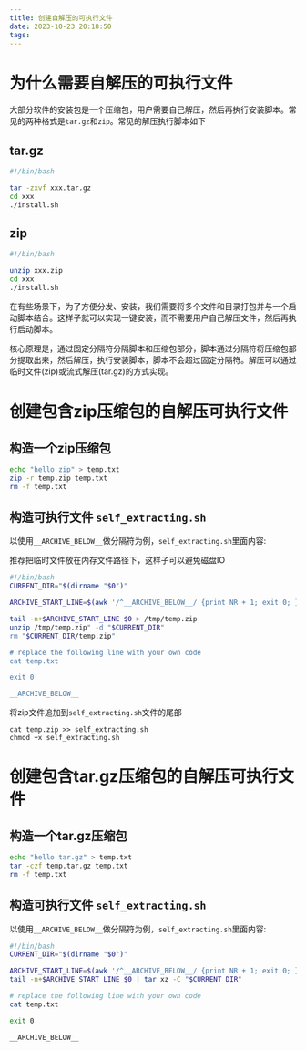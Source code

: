 ```yaml
---
title: 创建自解压的可执行文件
date: 2023-10-23 20:18:50
tags:
---
```

# 为什么需要自解压的可执行文件

大部分软件的安装包是一个压缩包，用户需要自己解压，然后再执行安装脚本。常见的两种格式是`tar.gz`和`zip`。常见的解压执行脚本如下

## tar.gz

```bash
#!/bin/bash

tar -zxvf xxx.tar.gz
cd xxx
./install.sh
```

## zip

```bash
#!/bin/bash

unzip xxx.zip
cd xxx
./install.sh
```

在有些场景下，为了方便分发、安装，我们需要将多个文件和目录打包并与一个启动脚本结合。这样子就可以实现一键安装，而不需要用户自己解压文件，然后再执行启动脚本。

核心原理是，通过固定分隔符分隔脚本和压缩包部分，脚本通过分隔符将压缩包部分提取出来，然后解压，执行安装脚本，脚本不会超过固定分隔符。解压可以通过临时文件(zip)或流式解压(tar.gz)的方式实现。

# 创建包含zip压缩包的自解压可执行文件

## 构造一个zip压缩包

```bash
echo "hello zip" > temp.txt
zip -r temp.zip temp.txt
rm -f temp.txt
```

## 构造可执行文件 `self_extracting.sh`

以使用`__ARCHIVE_BELOW__`做分隔符为例，`self_extracting.sh`里面内容:

推荐把临时文件放在内存文件路径下，这样子可以避免磁盘IO

```bash
#!/bin/bash
CURRENT_DIR="$(dirname "$0")"

ARCHIVE_START_LINE=$(awk '/^__ARCHIVE_BELOW__/ {print NR + 1; exit 0; }' $0)

tail -n+$ARCHIVE_START_LINE $0 > /tmp/temp.zip
unzip /tmp/temp.zip" -d "$CURRENT_DIR"
rm "$CURRENT_DIR/temp.zip"

# replace the following line with your own code
cat temp.txt

exit 0

__ARCHIVE_BELOW__
```

将zip文件追加到`self_extracting.sh`文件的尾部
```
cat temp.zip >> self_extracting.sh
chmod +x self_extracting.sh
```

# 创建包含tar.gz压缩包的自解压可执行文件

## 构造一个tar.gz压缩包

```bash
echo "hello tar.gz" > temp.txt
tar -czf temp.tar.gz temp.txt
rm -f temp.txt
```

## 构造可执行文件 `self_extracting.sh`

以使用`__ARCHIVE_BELOW__`做分隔符为例，`self_extracting.sh`里面内容:

```bash
#!/bin/bash
CURRENT_DIR="$(dirname "$0")"

ARCHIVE_START_LINE=$(awk '/^__ARCHIVE_BELOW__/ {print NR + 1; exit 0; }' $0)
tail -n+$ARCHIVE_START_LINE $0 | tar xz -C "$CURRENT_DIR"

# replace the following line with your own code
cat temp.txt

exit 0

__ARCHIVE_BELOW__
```
